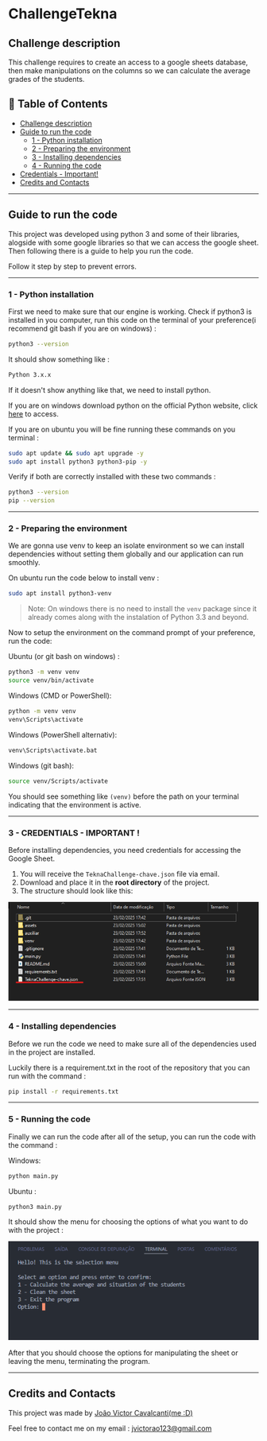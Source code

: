 # ChallengeTekna

## Challenge description

This challenge requires to create an access to a google sheets database, then make manipulations on the columns so we can calculate the average grades of the students.

## 📌 Table of Contents
- [Challenge description](#challenge-description)
- [Guide to run the code](#guide-to-run-the-code)
  - [1 - Python installation](#1---python-installation)
  - [2 - Preparing the environment](#2---preparing-the-environment)
  - [3 - Installing dependencies](#3---installing-dependencies)
  - [4 - Running the code](#4---running-the-code)
- [Credentials - Important!](#credentials---important)
- [Credits and Contacts](#credits-and-contacts)

---

## Guide to run the code 

This project was developed using python 3 and some of their libraries, alogside with some google libraries so that we can access the google sheet.
Then following there is a guide to help you run the code.

Follow it step by step to prevent errors.

---

### 1 - Python installation

First we need to make sure that our engine is working. Check if python3 is installed in you computer, run this code on the terminal of your preference(i recommend git bash if you are on windows) :

``` bash
python3 --version
```

It should show something like :

```bash
Python 3.x.x
```

If it doesn't show anything like that, we need to install python. 

If you are on windows download python on the official Python website, click [here](https://www.python.org/downloads/) to access.

If you are on ubuntu you will be fine running these commands on you terminal :

```bash
sudo apt update && sudo apt upgrade -y
sudo apt install python3 python3-pip -y
```

Verify if both are correctly installed with these two commands :

```bash
python3 --version
pip --version
```

---

### 2 - Preparing the environment

We are gonna use venv to keep an isolate environment so we can install dependencies without setting them globally and our application can run smoothly.

On ubuntu run the code below to install venv :

```bash
sudo apt install python3-venv
```

> Note: On windows there is no need to install the `venv` package since it already comes along with the instalation of Python 3.3 and beyond.

Now to setup the environment on the command prompt of your preference, run the code:

Ubuntu (or git bash on windows) :
```bash
python3 -m venv venv
source venv/bin/activate
```

Windows (CMD or PowerShell):
```bash
python -m venv venv
venv\Scripts\activate
```

Windows (PowerShell alternativ):
```bash
venv\Scripts\activate.bat
```

Windows (git bash):
```bash
source venv/Scripts/activate
```

You should see something like `(venv)` before the path on your terminal indicating that the environment is active.

--- 

### 3 - CREDENTIALS - IMPORTANT !

Before installing dependencies, you need credentials for accessing the Google Sheet.

1. You will receive the `TeknaChallenge-chave.json` file via email.
2. Download and place it in the **root directory** of the project.
3. The structure should look like this:

![](./assets/readme_imgs/root_directory_with_key.png)
 
 ---

### 4 - Installing dependencies

Before we run the code we need to make sure all of the dependencies used in the project are installed.

Luckily there is a requirement.txt in the root of the repository that you can run with the command :

```bash
pip install -r requirements.txt
```

---

### 5 - Running the code

Finally we can run the code after all of the setup, you can run the code with the command :

Windows:
```bash
python main.py
```

Ubuntu :
```bash
python3 main.py
```

It should show the menu for choosing the options of what you want to do with the project :  

![](./assets/readme_imgs/options_menu.png)

After that you should choose the options for manipulating the sheet or leaving the menu, terminating the program.

---

## Credits and Contacts

This project was made by [João Victor Cavalcanti(me :D)](https://www.linkedin.com/in/joaovictorcavalcanti272105196/)

Feel free to contact me on my email : jvictorao123@gmail.com
